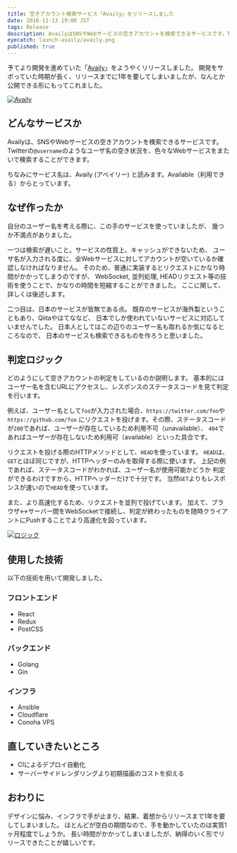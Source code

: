 ```yaml
---
title: 空きアカウント検索サービス「Availy」をリリースしました
date: 2016-11-13 19:00 JST
tags: Release
description: AvailyはSNSやWebサービスの空きアカウントを検索できるサービスです。Twitterの@usernameのようなユーザ名の空き状況を、色々なWebサービスをまたいで検索することができます。
eyecatch: launch-availy/availy.png
published: true
---
```


予てより開発を進めていた「<a href="http://availy.me" title="Availy" target="_blank">Availy</a>」をようやくリリースしました。
開発をサボっていた時期が長く、リリースまでに1年を要してしまいましたが、なんとか公開できる形にもってこれました。

[![Availy](/images/launch-availy/availy.png 'Availy')](/images/launch-availy/availy.png)

## どんなサービスか

Availyは、SNSやWebサービスの空きアカウントを検索できるサービスです。
Twitterの`@username`のようなユーザ名の空き状況を、色々なWebサービスをまたいで検索することができます。

ちなみにサービス名は、Availy (アベイリー) と読みます。Available（利用できる）からとっています。

## なぜ作ったか

自分のユーザー名を考える際に、この手のサービスを使っていましたが、
幾つか不満点がありました。

一つは検索が遅いこと。サービスの性質上、キャッシュができないため、
ユーザ名が入力される度に、全Webサービスに対してアカウントが空いているか確認しなければなりません。
そのため、普通に実装するとリクエストにかなり時間がかかってしまうのですが、
WebSocket, 並列処理, HEADリクエスト等の技術を使うことで、かなりの時間を短縮することができました。
ここに関して、詳しくは後述します。

二つ目は、日本のサービスが皆無である点。
既存のサービスが海外製ということもあり、Qiitaやはてななど、
日本でしか使われていないサービスに対応していませんでした。
日本人としてはこの辺りのユーザー名も取れるか気になるところなので、
日本のサービスも検索できるものを作ろうと思いました。

## 判定ロジック

どのようにして空きアカウントの判定をしているのか説明します。
基本的にはユーザー名を含むURLにアクセスし、レスポンスのステータスコードを見て判定を行います。

例えば、ユーザー名として`foo`が入力された場合、`https://twitter.com/foo`や`https://github.com/foo`
にリクエストを投げます。その際、ステータスコードが`200`であれば、ユーザーが存在しているため利用不可（unavailable）、
`404`であればユーザーが存在しないため利用可（available）といった具合です。

リクエストを投げる際のHTTPメソッドとして、`HEAD`を使っています。
`HEAD`は、`GET`とほぼ同じですが、HTTPヘッダーのみを取得する際に使います。
上記の例であれば、ステータスコードがわかれば、ユーザー名が使用可能かどうか
判定ができるわけですから、HTTPヘッダーだけで十分です。
当然`GET`よりもレスポンスが速いので`HEAD`を使っています。

また、より高速化するため、リクエストを並列で投げています。
加えて、ブラウザ<->サーバー間をWebSocketで接続し、判定が終わったものを随時クライアントにPushすることでより高速化を図っています。

[![ロジック](/images/launch-availy/architecture.jpg 'ロジック')](/images/launch-availy/architecture.jpg)


## 使用した技術

以下の技術を用いて開発しました。

### フロントエンド

- React
- Redux
- PostCSS

### バックエンド

- Golang
- Gin

### インフラ

- Ansible
- Cloudflare
- Conoha VPS

## 直していきたいところ

- CIによるデプロイ自動化
- サーバーサイドレンダリングより初期描画のコストを抑える

## おわりに

デザインに悩み、インフラで手が止まり、結果、着想からリリースまで1年を要してしまいました。
ほとんどが空白の期間なので、手を動かしていたのは実質1ヶ月程度でしょうか。
長い時間がかかってしまいましたが、納得のいく形でリリースできたことが嬉しいです。
